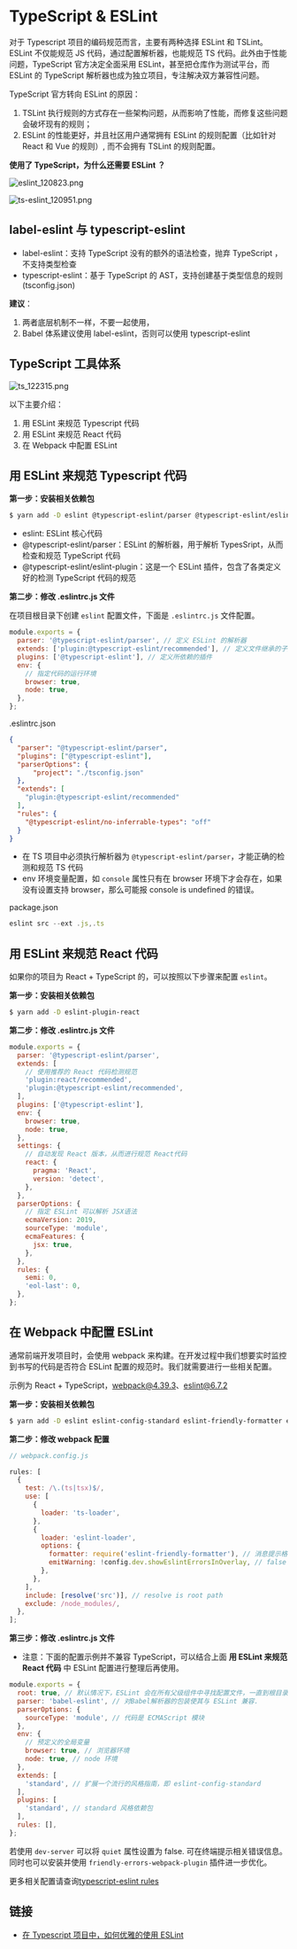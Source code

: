 # TypeScript & ESLint

对于 Typescript 项目的编码规范而言，主要有两种选择 ESLint 和 TSLint。ESLint 不仅能规范 JS 代码，通过配置解析器，也能规范 TS 代码。此外由于性能问题，TypeScript 官方决定全面采用 ESLint，甚至把仓库作为测试平台，而 ESLint 的 TypeScript 解析器也成为独立项目，专注解决双方兼容性问题。

TypeScript 官方转向 ESLint 的原因：

1. TSLint 执行规则的方式存在一些架构问题，从而影响了性能，而修复这些问题会破坏现有的规则；
2. ESLint 的性能更好，并且社区用户通常拥有 ESLint 的规则配置（比如针对 React 和 Vue 的规则）, 而不会拥有 TSLint 的规则配置。

**使用了 TypeScript，为什么还需要 ESLint ？**

![eslint_120823.png](../img/eslint_120823.png)

![ts-eslint_120951.png](../img/ts-eslint_120951.png)

## label-eslint 与 typescript-eslint

- label-eslint：支持 TypeScript 没有的额外的语法检查，抛弃 TypeScript ，不支持类型检查
- typescript-eslint：基于 TypeScript 的 AST，支持创建基于类型信息的规则(tsconfig.json)

**建议**：

1. 两者底层机制不一样，不要一起使用，
2. Babel 体系建议使用 label-eslint，否则可以使用 typescript-eslint

## TypeScript 工具体系

![ts_122315.png](../img/ts_122315.png)

以下主要介绍：

1. 用 ESLint 来规范 Typescript 代码
2. 用 ESLint 来规范 React 代码
3. 在 Webpack 中配置 ESLint

## 用 ESLint 来规范 Typescript 代码

**第一步：安装相关依赖包**

```bash
$ yarn add -D eslint @typescript-eslint/parser @typescript-eslint/eslint-plugin
```

- eslint: ESLint 核心代码
- @typescript-eslint/parser：ESLint 的解析器，用于解析 TypesSript，从而检查和规范 TypeScript 代码
- @typescript-eslint/eslint-plugin：这是一个 ESLint 插件，包含了各类定义好的检测 TypeScript 代码的规范

**第二步：修改 .eslintrc.js 文件**

在项目根目录下创建 `eslint` 配置文件，下面是 `.eslintrc.js` 文件配置。

```js
module.exports = {
  parser: '@typescript-eslint/parser', // 定义 ESLint 的解析器
  extends: ['plugin:@typescript-eslint/recommended'], // 定义文件继承的子规范
  plugins: ['@typescript-eslint'], // 定义所依赖的插件
  env: {
    // 指定代码的运行环境
    browser: true,
    node: true,
  },
};
```

.eslintrc.json

```json
{
  "parser": "@typescript-eslint/parser",
  "plugins": ["@typescript-eslint"],
  "parserOptions": {
      "project": "./tsconfig.json"
  },
  "extends": [
    "plugin:@typescript-eslint/recommended"
  ],
  "rules": {
    "@typescript-eslint/no-inferrable-types": "off"
  }
}
```

- 在 TS 项目中必须执行解析器为 `@typescript-eslint/parser`，才能正确的检测和规范 TS 代码
- env 环境变量配置，如 `console` 属性只有在 browser 环境下才会存在，如果没有设置支持 browser，那么可能报 console is undefined 的错误。

package.json

```js
eslint src --ext .js,.ts
```

## 用 ESLint 来规范 React 代码

如果你的项目为 React + TypeScript 的，可以按照以下步骤来配置 `eslint`。

**第一步：安装相关依赖包**

```bash
$ yarn add -D eslint-plugin-react
```

**第二步：修改 .eslintrc.js 文件**

```js
module.exports = {
  parser: '@typescript-eslint/parser',
  extends: [
    // 使用推荐的 React 代码检测规范
    'plugin:react/recommended',
    'plugin:@typescript-eslint/recommended',
  ],
  plugins: ['@typescript-eslint'],
  env: {
    browser: true,
    node: true,
  },
  settings: {
    // 自动发现 React 版本，从而进行规范 React代码
    react: {
      pragma: 'React',
      version: 'detect',
    },
  },
  parserOptions: {
    // 指定 ESLint 可以解析 JSX语法
    ecmaVersion: 2019,
    sourceType: 'module',
    ecmaFeatures: {
      jsx: true,
    },
  },
  rules: {
    semi: 0,
    'eol-last': 0,
  },
};
```

## 在 Webpack 中配置 ESLint

通常前端开发项目时，会使用 webpack 来构建。在开发过程中我们想要实时监控到书写的代码是否符合 ESLint 配置的规范时。我们就需要进行一些相关配置。

示例为 React + TypeScript，webpack@4.39.3、eslint@6.7.2

**第一步：安装相关依赖包**

```bash
$ yarn add -D eslint eslint-config-standard eslint-friendly-formatter eslint-loader eslint-plugin-import eslint-plugin-node eslint-plugin-promise eslint-plugin-standard
```

**第二步：修改 webpack 配置**

```js
// webpack.config.js

rules: [
  {
    test: /\.(ts|tsx)$/,
    use: [
      {
        loader: 'ts-loader',
      },
      {
        loader: 'eslint-loader',
        options: {
          formatter: require('eslint-friendly-formatter'), // 消息提示格式化
          emitWarning: !config.dev.showEslintErrorsInOverlay, // false
        },
      },
    ],
    include: [resolve('src')], // resolve is root path
    exclude: /node_modules/,
  },
];
```

**第三步：修改 .eslintrc.js 文件**

- 注意：下面的配置示例并不兼容 TypeScript，可以结合上面 **用 ESLint 来规范 React 代码** 中 ESLint 配置进行整理后再使用。

```js
module.exports = {
  root: true, // 默认情况下，ESLint 会在所有父级组件中寻找配置文件，一直到根目录。ESLint一旦发现配置文件中有 "root": true，它就会停止在父级目录中寻找.
  parser: 'babel-eslint', // 对Babel解析器的包装使其与 ESLint 兼容.
  parserOptions: {
    sourceType: 'module', // 代码是 ECMAScript 模块
  },
  env: {
    // 预定义的全局变量
    browser: true, // 浏览器环境
    node: true, // node 环境
  },
  extends: [
    'standard', // 扩展一个流行的风格指南，即 eslint-config-standard
  ],
  plugins: [
    'standard', // standard 风格依赖包
  ],
  rules: [],
};
```

若使用 `dev-server` 可以将 `quiet` 属性设置为 false. 可在终端提示相关错误信息。同时也可以安装并使用 `friendly-errors-webpack-plugin` 插件进一步优化。

更多相关配置请查询[typescript-eslint rules](https://github.com/typescript-eslint/typescript-eslint/tree/master/packages/eslint-plugin/docs/rules)

## 链接

- [在 Typescript 项目中，如何优雅的使用 ESLint](https://github.com/forthealllight/blog/issues/45)
